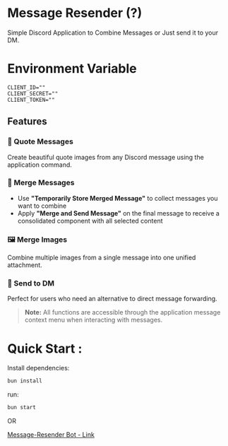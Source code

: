 # Message Resender (?)

Simple Discord Application to Combine Messages or Just send it to your DM.

# Environment Variable

```env
CLIENT_ID=""
CLIENT_SECRET=""
CLIENT_TOKEN=""
```

## Features

### 📝 Quote Messages
Create beautiful quote images from any Discord message using the application command.

### 🔗 Merge Messages
- Use **"Temporarily Store Merged Message"** to collect messages you want to combine
- Apply **"Merge and Send Message"** on the final message to receive a consolidated component with all selected content

### 🖼️ Merge Images
Combine multiple images from a single message into one unified attachment.

### 📩 Send to DM
Perfect for users who need an alternative to direct message forwarding.

> **Note:** All functions are accessible through the application message context menu when interacting with messages.

# Quick Start :

Install dependencies:

```bash
bun install
```

run:

```bash
bun start
```

OR

[Message-Resender Bot - Link](https://discord.com/oauth2/authorize?client_id=1398502556639952956)